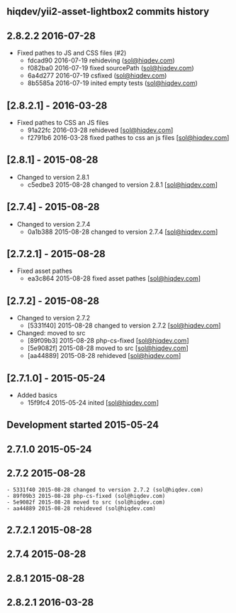 hiqdev/yii2-asset-lightbox2 commits history
-------------------------------------------

## 2.8.2.2 2016-07-28

- Fixed pathes to JS and CSS files (#2)
    - fdcad90 2016-07-19 rehideving (sol@hiqdev.com)
    - f082ba0 2016-07-19 fixed sourcePath (sol@hiqdev.com)
    - 6a4d277 2016-07-19 csfixed (sol@hiqdev.com)
    - 8b5585a 2016-07-19 inited empty tests (sol@hiqdev.com)

## [2.8.2.1] - 2016-03-28

- Fixed pathes to CSS an JS files
    - 91a22fc 2016-03-28 rehideved [sol@hiqdev.com]
    - f2791b6 2016-03-28 fixed pathes to css an js files [sol@hiqdev.com]

## [2.8.1] - 2015-08-28

- Changed to version 2.8.1
    - c5edbe3 2015-08-28 changed to version 2.8.1 [sol@hiqdev.com]

## [2.7.4] - 2015-08-28

- Changed to version 2.7.4
    - 0a1b388 2015-08-28 changed to version 2.7.4 [sol@hiqdev.com]

## [2.7.2.1] - 2015-08-28

- Fixed asset pathes
    - ea3c864 2015-08-28 fixed asset pathes [sol@hiqdev.com]

## [2.7.2] - 2015-08-28

- Changed to version 2.7.2
    - [5331f40] 2015-08-28 changed to version 2.7.2 [sol@hiqdev.com]
- Changed: moved to src
    - [89f09b3] 2015-08-28 php-cs-fixed [sol@hiqdev.com]
    - [5e9082f] 2015-08-28 moved to src [sol@hiqdev.com]
    - [aa44889] 2015-08-28 rehideved [sol@hiqdev.com]

## [2.7.1.0] - 2015-05-24

- Added basics
    - 15f9fc4 2015-05-24 inited [sol@hiqdev.com]

## Development started 2015-05-24


## 2.7.1.0 2015-05-24


## 2.7.2 2015-08-28

    - 5331f40 2015-08-28 changed to version 2.7.2 (sol@hiqdev.com)
    - 89f09b3 2015-08-28 php-cs-fixed (sol@hiqdev.com)
    - 5e9082f 2015-08-28 moved to src (sol@hiqdev.com)
    - aa44889 2015-08-28 rehideved (sol@hiqdev.com)

## 2.7.2.1 2015-08-28


## 2.7.4 2015-08-28


## 2.8.1 2015-08-28


## 2.8.2.1 2016-03-28

